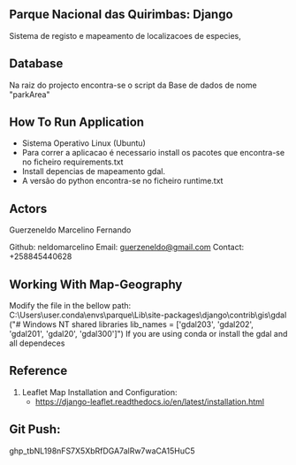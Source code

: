 ## Parque Nacional das Quirimbas: Django
Sistema de registo e mapeamento de localizacoes de especies,


## Database 
Na raiz do projecto encontra-se o script da Base de dados de nome "parkArea" 



## How To Run Application
- Sistema Operativo Linux (Ubuntu)
- Para correr a aplicacao é necessario install os pacotes que encontra-se no ficheiro requirements.txt
- Install depencias de mapeamento gdal.
- A versão do python encontra-se no ficheiro runtime.txt


## Actors

Guerzeneldo Marcelino Fernando

Github: neldomarcelino
Email: guerzeneldo@gmail.com
Contact: +258845440628

## Working With Map-Geography
Modify the file in the bellow path:
C:\Users\user\.conda\envs\parque\Lib\site-packages\django\contrib\gis\gdal 
("# Windows NT shared libraries
    lib_names = ['gdal203', 'gdal202', 'gdal201', 'gdal20', 'gdal300']")
If you are using conda or install the gdal and all dependeces 

## Reference
1. Leaflet Map Installation and Configuration:
    - https://django-leaflet.readthedocs.io/en/latest/installation.html 

## Git Push:
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